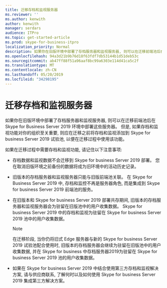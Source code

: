 ```yaml
---
title: 迁移存档和监视服务器
ms.reviewer: ''
ms.author: kenwith
author: kenwith
manager: serdars
audience: ITPro
ms.topic: get-started-article
ms.prod: skype-for-business-itpro
localization_priority: Normal
description: 如果你在旧版环境中部署了存档服务器和监视服务器, 则可以在迁移前端池后在 Skype for Business Server 2019 环境中部署这些服务器。 但是, 如果存档和监视功能对你的组织至关重要, 则应在迁移之前将存档和监视添加到 Skype for business Server 2019 试验池, 以便在迁移过程中使用该功能。
ms.openlocfilehash: 94a3d21b9b76d18f63fdf7db53144b1d51deb53c
ms.sourcegitcommit: ab47ff88f51a96aaf8bc99a6303e114d41ca5c2f
ms.translationtype: MT
ms.contentlocale: zh-CN
ms.lasthandoff: 05/20/2019
ms.locfileid: "34298195"
---
```

# <a name="migrating-archiving-and-monitoring-servers"></a>迁移存档和监视服务器

如果你在旧版环境中部署了存档服务器和监视服务器, 则可以在迁移前端池后在 Skype for Business Server 2019 环境中部署这些服务器。 但是, 如果存档和监视功能对你的组织至关重要, 则应在迁移之前将存档和监视添加到 Skype for business Server 2019 试验池, 以便在迁移过程中使用该功能。 
  
如果在迁移过程中需要存档和监视功能, 请记住以下注意事项:
  
- 存档数据和监视数据不会迁移到 Skype for business Server 2019 部署。 您在取消旧版环境之前备份的数据将成为旧环境中的活动历史记录。
    
- 旧版本的存档服务器和监视服务器只能与旧版前端池关联。 在 Skype for Business Server 2019 中, 存档和监控不再是服务器角色, 而是集成到 Skype for business Server 2019 前端池的服务。
    
- 在旧版本和 Skype for business Server 2019 部署共存期间, 旧版本的存档服务器和监视服务器会为驻留在旧版池中的用户收集数据。 Skype for business Server 2019 中的存档和监视为驻留在 Skype for business Server 2019 池中的用户收集数据。
    
    > [!NOTE]
    > 在迁移阶段, 当你仍将旧式 Edge 服务器与新的 Skype for business Server 2019 试验池配合使用时, 旧版本的存档服务器会继续为驻留在旧版池中的用户收集数据, 并在 Skype for business 中存档服务器2019为驻留在 Skype for business Server 2019 池的用户收集数据。 
  
- 如果在 Skype for business Server 2019 中结合使用第三方存档和监视解决方案, 请与供应商联系, 了解何时以及如何使用 Skype for business Server 2019 集成第三方解决方案。
    

